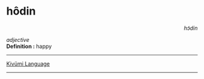 
# hôdin

<div align="right"><i>hɔ̃din</i></div>

*adjective*  
**Definition :** happy  

---

[Kivümi Language](../README.md)

---
